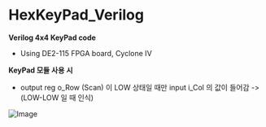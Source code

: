 # HexKeyPad_Verilog
 **Verilog 4x4 KeyPad code**
 - Using DE2-115 FPGA board, Cyclone IV

 **KeyPad 모듈 사용 시**  
  - output reg o_Row (Scan) 이 LOW 상태일 때만 input i_Col 의 값이 들어감  -> (LOW-LOW 일 때 인식)
    
    
  ![Image](https://eduino.kr/web/product/big/201801/123_shop1_979751.png)
  
  
